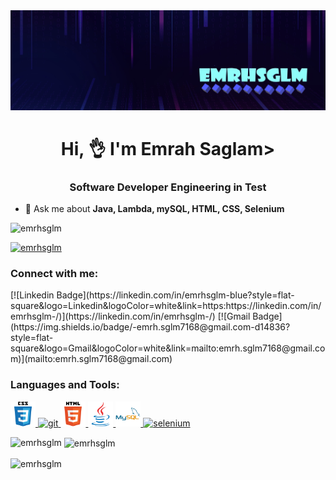 <img src="https://github.com/EmrhSGLM/EmrhSGLM/blob/main/github.jpg?raw=true">

<h1 align="center">Hi, 👌 I'm Emrah Saglam>
  
<h3 align="center">Software Developer Engineering in Test</h3>
  

<ul>
  <li> 💬 Ask me about <b>Java, Lambda, mySQL, HTML, CSS, Selenium </b></li>
</ul>
  

<p align="left"> <img src="https://komarev.com/ghpvc/?username=emrhsglm&label=Profile%20views&color=0e75b6&style=flat" alt="emrhsglm" /> </p>

<p align="left"> <a href="https://github.com/ryo-ma/github-profile-trophy"><img src="https://github-profile-trophy.vercel.app/?username=emrhsglm" alt="emrhsglm" /></a> </p>

<h3 align="left">Connect with me:</h3>
  [![Linkedin Badge](https://linkedin.com/in/emrhsglm-blue?style=flat-square&logo=Linkedin&logoColor=white&link=https:https://linkedin.com/in/emrhsglm-/)](https://linkedin.com/in/emrhsglm-/) [![Gmail Badge](https://img.shields.io/badge/-emrh.sglm7168@gmail.com-d14836?style=flat-square&logo=Gmail&logoColor=white&link=mailto:emrh.sglm7168@gmail.com)](mailto:emrh.sglm7168@gmail.com)


<h3 align="left">Languages and Tools:</h3>
<p align="left"> <a href="https://www.w3schools.com/css/" target="_blank" rel="noreferrer"> <img src="https://raw.githubusercontent.com/devicons/devicon/master/icons/css3/css3-original-wordmark.svg" alt="css3" width="40" height="40"/> </a> <a href="https://git-scm.com/" target="_blank" rel="noreferrer"> <img src="https://www.vectorlogo.zone/logos/git-scm/git-scm-icon.svg" alt="git" width="40" height="40"/> </a> <a href="https://www.w3.org/html/" target="_blank" rel="noreferrer"> <img src="https://raw.githubusercontent.com/devicons/devicon/master/icons/html5/html5-original-wordmark.svg" alt="html5" width="40" height="40"/> </a> <a href="https://www.java.com" target="_blank" rel="noreferrer"> <img src="https://raw.githubusercontent.com/devicons/devicon/master/icons/java/java-original.svg" alt="java" width="40" height="40"/> </a> <a href="https://www.mysql.com/" target="_blank" rel="noreferrer"> <img src="https://raw.githubusercontent.com/devicons/devicon/master/icons/mysql/mysql-original-wordmark.svg" alt="mysql" width="40" height="40"/> </a> <a href="https://www.selenium.dev" target="_blank" rel="noreferrer"> <img src="https://raw.githubusercontent.com/detain/svg-logos/780f25886640cef088af994181646db2f6b1a3f8/svg/selenium-logo.svg" alt="selenium" width="40" height="40"/> </a> </p>

<p><img align="left" src="https://github-readme-stats.vercel.app/api/top-langs?username=emrhsglm&show_icons=true&locale=en&layout=compact"  alt="emrhsglm" /></p>

<p>&nbsp;<img align="center" src="https://github-readme-stats.vercel.app/api?username=emrhsglm&show_icons=true&locale=en" alt="emrhsglm" /></p>

<p><img align="center" src="https://github-readme-streak-stats.herokuapp.com/?user=emrhsglm&" alt="emrhsglm" /></p>
